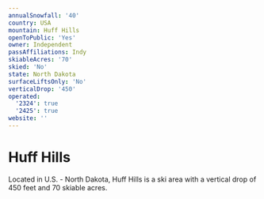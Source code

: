 ```yaml
---
annualSnowfall: '40'
country: USA
mountain: Huff Hills
openToPublic: 'Yes'
owner: Independent
passAffiliations: Indy
skiableAcres: '70'
skied: 'No'
state: North Dakota
surfaceLiftsOnly: 'No'
verticalDrop: '450'
operated:
  '2324': true
  '2425': true
website: ''
---
```



# Huff Hills

Located in U.S. - North Dakota, Huff Hills is a ski area with a vertical drop of 450 feet and 70 skiable acres.

